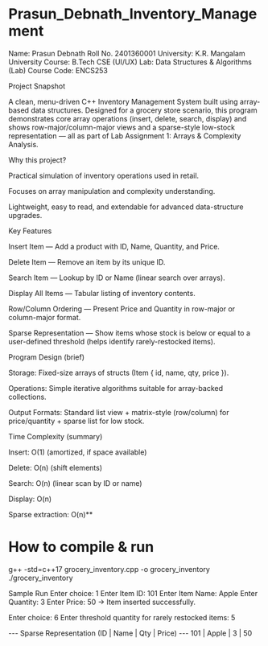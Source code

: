 # Prasun_Debnath_Inventory_Management



Name: Prasun Debnath
Roll No. 2401360001
University: K.R. Mangalam University
Course: B.Tech CSE (UI/UX)
Lab: Data Structures & Algorithms (Lab) 
Course Code: ENCS253

Project Snapshot

A clean, menu-driven C++ Inventory Management System built using array-based data structures.
Designed for a grocery store scenario, this program demonstrates core array operations (insert, delete, search, display) and shows row-major/column-major views and a sparse-style low-stock representation — all as part of Lab Assignment 1: Arrays & Complexity Analysis.

Why this project?

Practical simulation of inventory operations used in retail.

Focuses on array manipulation and complexity understanding.

Lightweight, easy to read, and extendable for advanced data-structure upgrades.

Key Features

Insert Item — Add a product with ID, Name, Quantity, and Price.

Delete Item — Remove an item by its unique ID.

Search Item — Lookup by ID or Name (linear search over arrays).

Display All Items — Tabular listing of inventory contents.

Row/Column Ordering — Present Price and Quantity in row-major or column-major format.

Sparse Representation — Show items whose stock is below or equal to a user-defined threshold (helps identify rarely-restocked items).

Program Design (brief)

Storage: Fixed-size arrays of structs (Item { id, name, qty, price }).

Operations: Simple iterative algorithms suitable for array-backed collections.

Output Formats: Standard list view + matrix-style (row/column) for price/quantity + sparse list for low stock.

Time Complexity (summary)

Insert: O(1) (amortized, if space available)

Delete: O(n) (shift elements)

Search: O(n) (linear scan by ID or name)

Display: O(n)

Sparse extraction: O(n)**

# How to compile & run
g++ -std=c++17 grocery_inventory.cpp -o grocery_inventory
./grocery_inventory

Sample Run
Enter choice: 1
Enter Item ID: 101
Enter Item Name: Apple
Enter Quantity: 3
Enter Price: 50
-> Item inserted successfully.

Enter choice: 6
Enter threshold quantity for rarely restocked items: 5

--- Sparse Representation (ID | Name | Qty | Price) ---
101 | Apple | 3 | 50
